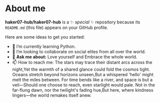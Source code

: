 # About me


**haker07-hub/haker07-hub** is a ✨ _special_ ✨ repository because its `README.md` (this file) appears on your GitHub profile.

Here are some ideas to get you started:

- 🌱 I’m currently learning Python.
- 👯 I’m looking to collaborate on social elites from all over the world.
- 🥰 **Ask me about:** Love yourself and Embrace the whole world.
- 📫 How to reach me: The stars may trace their distant arcs across the night,Yet the warmth of a shared glance could fold the cosmos tight.
Oceans stretch beyond horizons unseen,But a whispered 'hello' might melt the miles between.
For time bends like a river, and space is but a veil—Should one choose to reach, even starlight would pale.
Not in the far-flung dawn, nor the twilight's fading hue,But here, where kindness lingers—the world remakes itself anew.

